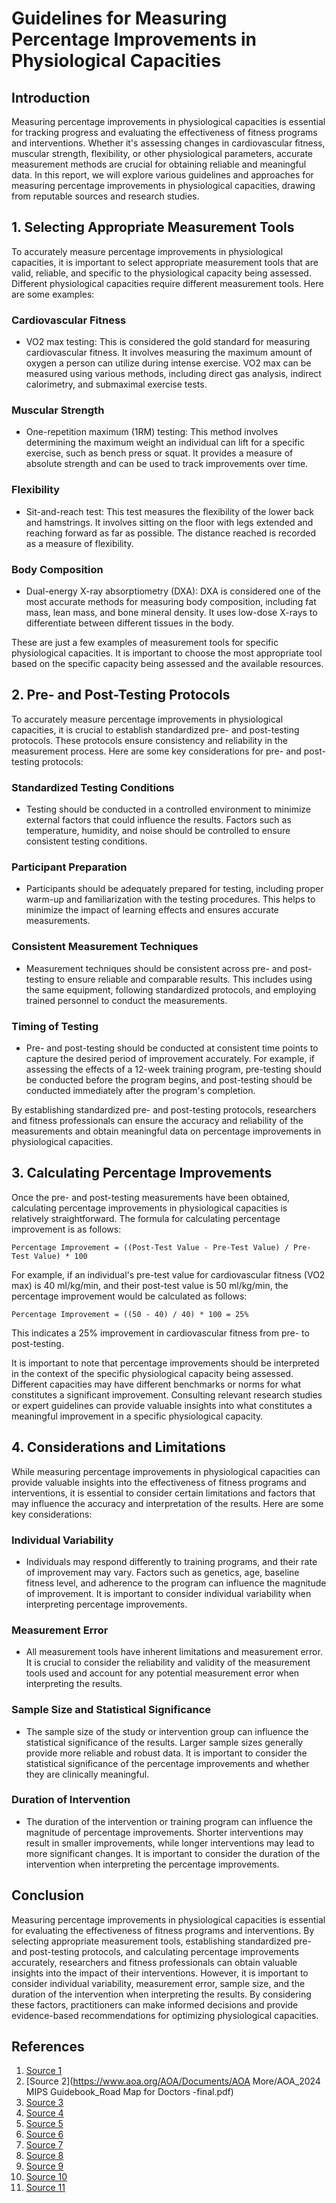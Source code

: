 # Guidelines for Measuring Percentage Improvements in Physiological Capacities

## Introduction

Measuring percentage improvements in physiological capacities is essential for tracking progress and evaluating the effectiveness of fitness programs and interventions. Whether it's assessing changes in cardiovascular fitness, muscular strength, flexibility, or other physiological parameters, accurate measurement methods are crucial for obtaining reliable and meaningful data. In this report, we will explore various guidelines and approaches for measuring percentage improvements in physiological capacities, drawing from reputable sources and research studies.

## 1. Selecting Appropriate Measurement Tools

To accurately measure percentage improvements in physiological capacities, it is important to select appropriate measurement tools that are valid, reliable, and specific to the physiological capacity being assessed. Different physiological capacities require different measurement tools. Here are some examples:

### Cardiovascular Fitness
- VO2 max testing: This is considered the gold standard for measuring cardiovascular fitness. It involves measuring the maximum amount of oxygen a person can utilize during intense exercise. VO2 max can be measured using various methods, including direct gas analysis, indirect calorimetry, and submaximal exercise tests.

### Muscular Strength
- One-repetition maximum (1RM) testing: This method involves determining the maximum weight an individual can lift for a specific exercise, such as bench press or squat. It provides a measure of absolute strength and can be used to track improvements over time.

### Flexibility
- Sit-and-reach test: This test measures the flexibility of the lower back and hamstrings. It involves sitting on the floor with legs extended and reaching forward as far as possible. The distance reached is recorded as a measure of flexibility.

### Body Composition
- Dual-energy X-ray absorptiometry (DXA): DXA is considered one of the most accurate methods for measuring body composition, including fat mass, lean mass, and bone mineral density. It uses low-dose X-rays to differentiate between different tissues in the body.

These are just a few examples of measurement tools for specific physiological capacities. It is important to choose the most appropriate tool based on the specific capacity being assessed and the available resources.

## 2. Pre- and Post-Testing Protocols

To accurately measure percentage improvements in physiological capacities, it is crucial to establish standardized pre- and post-testing protocols. These protocols ensure consistency and reliability in the measurement process. Here are some key considerations for pre- and post-testing protocols:

### Standardized Testing Conditions
- Testing should be conducted in a controlled environment to minimize external factors that could influence the results. Factors such as temperature, humidity, and noise should be controlled to ensure consistent testing conditions.

### Participant Preparation
- Participants should be adequately prepared for testing, including proper warm-up and familiarization with the testing procedures. This helps to minimize the impact of learning effects and ensures accurate measurements.

### Consistent Measurement Techniques
- Measurement techniques should be consistent across pre- and post-testing to ensure reliable and comparable results. This includes using the same equipment, following standardized protocols, and employing trained personnel to conduct the measurements.

### Timing of Testing
- Pre- and post-testing should be conducted at consistent time points to capture the desired period of improvement accurately. For example, if assessing the effects of a 12-week training program, pre-testing should be conducted before the program begins, and post-testing should be conducted immediately after the program's completion.

By establishing standardized pre- and post-testing protocols, researchers and fitness professionals can ensure the accuracy and reliability of the measurements and obtain meaningful data on percentage improvements in physiological capacities.

## 3. Calculating Percentage Improvements

Once the pre- and post-testing measurements have been obtained, calculating percentage improvements in physiological capacities is relatively straightforward. The formula for calculating percentage improvement is as follows:

```
Percentage Improvement = ((Post-Test Value - Pre-Test Value) / Pre-Test Value) * 100
```

For example, if an individual's pre-test value for cardiovascular fitness (VO2 max) is 40 ml/kg/min, and their post-test value is 50 ml/kg/min, the percentage improvement would be calculated as follows:

```
Percentage Improvement = ((50 - 40) / 40) * 100 = 25%
```

This indicates a 25% improvement in cardiovascular fitness from pre- to post-testing.

It is important to note that percentage improvements should be interpreted in the context of the specific physiological capacity being assessed. Different capacities may have different benchmarks or norms for what constitutes a significant improvement. Consulting relevant research studies or expert guidelines can provide valuable insights into what constitutes a meaningful improvement in a specific physiological capacity.

## 4. Considerations and Limitations

While measuring percentage improvements in physiological capacities can provide valuable insights into the effectiveness of fitness programs and interventions, it is essential to consider certain limitations and factors that may influence the accuracy and interpretation of the results. Here are some key considerations:

### Individual Variability
- Individuals may respond differently to training programs, and their rate of improvement may vary. Factors such as genetics, age, baseline fitness level, and adherence to the program can influence the magnitude of improvement. It is important to consider individual variability when interpreting percentage improvements.

### Measurement Error
- All measurement tools have inherent limitations and measurement error. It is crucial to consider the reliability and validity of the measurement tools used and account for any potential measurement error when interpreting the results.

### Sample Size and Statistical Significance
- The sample size of the study or intervention group can influence the statistical significance of the results. Larger sample sizes generally provide more reliable and robust data. It is important to consider the statistical significance of the percentage improvements and whether they are clinically meaningful.

### Duration of Intervention
- The duration of the intervention or training program can influence the magnitude of percentage improvements. Shorter interventions may result in smaller improvements, while longer interventions may lead to more significant changes. It is important to consider the duration of the intervention when interpreting the percentage improvements.

## Conclusion

Measuring percentage improvements in physiological capacities is essential for evaluating the effectiveness of fitness programs and interventions. By selecting appropriate measurement tools, establishing standardized pre- and post-testing protocols, and calculating percentage improvements accurately, researchers and fitness professionals can obtain valuable insights into the impact of their interventions. However, it is important to consider individual variability, measurement error, sample size, and the duration of the intervention when interpreting the results. By considering these factors, practitioners can make informed decisions and provide evidence-based recommendations for optimizing physiological capacities.

## References

1. [Source 1](https://mdinteractive.com/2024-mips-improvement-activities)
2. [Source 2](https://www.aoa.org/AOA/Documents/AOA More/AOA_2024 MIPS Guidebook_Road Map for Doctors -final.pdf)
3. [Source 3](https://www.nature.com/articles/s41598-022-17781-0)
4. [Source 4](https://www.ncbi.nlm.nih.gov/pmc/articles/PMC5904431/)
5. [Source 5](https://www.acsm.org/blog-detail/acsm-certified-blog/2024/01/23/fitness-trends-2024-a-guiding-light-for-the-year-ahead)
6. [Source 6](https://www.acsm.org/news-detail/2024/01/10/acsm-s-health-fitness-journal-releases-top-fitness-trends-for-2024)
7. [Source 7](https://www.ncbi.nlm.nih.gov/pmc/articles/PMC9288278/)
8. [Source 8](https://www.bmj.com/content/376/bmj-2021-068465)
9. [Source 9](https://sportsmedicine-open.springeropen.com/articles/10.1186/s40798-019-0221-0)
10. [Source 10](https://www.ncbi.nlm.nih.gov/pmc/articles/PMC5352495/)
11. [Source 11](https://jamanetwork.com/journals/jamanetworkopen/fullarticle/2809670)